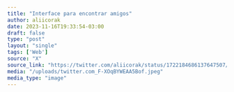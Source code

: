 ```yaml
---
title: "Interface para encontrar amigos"
author: aliicorak
date: 2023-11-16T19:33:54-03:00
draft: false
type: "post"
layout: "single"
tags: ['Web']
source: "X"
source_link: "https://twitter.com/aliicorak/status/1722184686137647507/photo/2"
media: "/uploads/twitter.com_F-XOqBYWEAA5Bof.jpeg"
media_type: "image"
---
```


